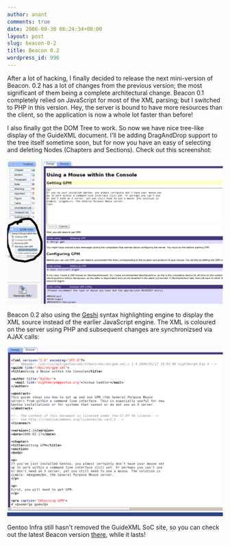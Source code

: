 ```yaml
---
author: anant
comments: true
date: 2006-09-30 06:24:34+00:00
layout: post
slug: beacon-0-2
title: Beacon 0.2
wordpress_id: 996
---
```


After a lot of hacking, I finally decided to release the next mini-version
of Beacon. 0.2 has a lot of changes from the previous version; the most
significant of them being a complete architectural change. Beacon 0.1
completely relied on JavaScript for most of the XML parsing; but I switched
to PHP in this version. Hey, the server is bound to have more resources than
the client, so the application is now a whole lot faster than before!

I also finally got the DOM Tree to work. So now we have nice tree-like
display of the GuideXML document. I'll be adding DragAndDrop support to the
tree itself sometime soon, but for now you have an easy of selecting and
deleting Nodes (Chapters and Sections). Check out this screenshot:

![DOM Tree In Beacon 0.2](/images/2006/dom-tree.png)

Beacon 0.2 also using the
[Geshi](http://replay.waybackmachine.org/20061119152147/http://qbnz.com/highlighter/)
syntax highlighting engine to display the XML source instead of the
earlier JavaScript engine. The XML is coloured on the server using PHP and
subsequent changes are synchronizsed via AJAX calls:

![Syntax Highligting](/images/2006/syntax-highlight.png)

Gentoo Infra still hasn't removed the GuideXML SoC site, so you can check out
the latest Beacon version
[there](http://replay.waybackmachine.org/20061119152147/http://guidexml.soc.gentoo.org/), while it lasts!
